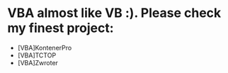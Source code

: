 # VBA almost like VB :). Please check my finest project:

* [VBA]KontenerPro
* [VBA]TCTOP
* [VBA]Zwroter

